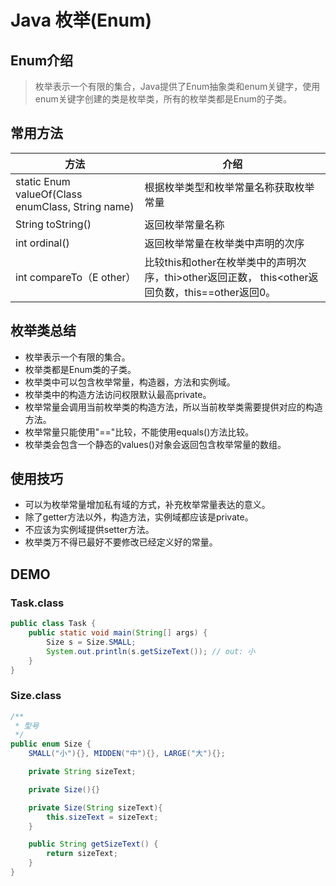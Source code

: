 # Java 枚举(Enum)

## Enum介绍

> 枚举表示一个有限的集合，Java提供了Enum抽象类和enum关键字，使用enum关键字创建的类是枚举类，所有的枚举类都是Enum的子类。

## 常用方法

| 方法                                              | 介绍                                                                                              |
| ------------------------------------------------- | ------------------------------------------------------------------------------------------------- |
| static Enum valueOf(Class enumClass, String name) | 根据枚举类型和枚举常量名称获取枚举常量                                                            |
| String toString()                                 | 返回枚举常量名称                                                                                  |
| int ordinal()                                     | 返回枚举常量在枚举类中声明的次序                                                                  |
| int compareTo（E other）                          | 比较this和other在枚举类中的声明次序，thi\>other返回正数， this\<other返回负数，this==other返回0。 |

## 枚举类总结

- 枚举表示一个有限的集合。
- 枚举类都是Enum类的子类。
- 枚举类中可以包含枚举常量，构造器，方法和实例域。
- 枚举类中的构造方法访问权限默认最高private。
- 枚举常量会调用当前枚举类的构造方法，所以当前枚举类需要提供对应的构造方法。
- 枚举常量只能使用"=="比较，不能使用equals()方法比较。
- 枚举类会包含一个静态的values()对象会返回包含枚举常量的数组。

## 使用技巧

- 可以为枚举常量增加私有域的方式，补充枚举常量表达的意义。
- 除了getter方法以外，构造方法，实例域都应该是private。
- 不应该为实例域提供setter方法。
- 枚举类万不得已最好不要修改已经定义好的常量。

## DEMO

### Task.class

```java
public class Task {
    public static void main(String[] args) {
        Size s = Size.SMALL;
        System.out.println(s.getSizeText()); // out: 小
    }
}
```

### Size.class

```java
/**
 * 型号
 */
public enum Size {
    SMALL("小"){}, MIDDEN("中"){}, LARGE("大"){};

    private String sizeText;

    private Size(){}

    private Size(String sizeText){
        this.sizeText = sizeText;
    }

    public String getSizeText() {
        return sizeText;
    }
}
```
